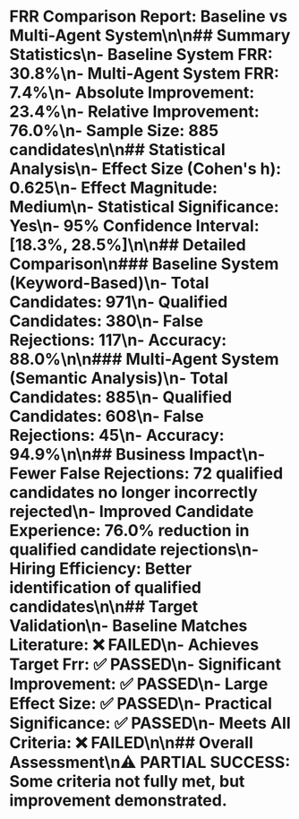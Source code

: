 # FRR Comparison Report: Baseline vs Multi-Agent System\n\n## Summary Statistics\n- **Baseline System FRR**: 30.8%\n- **Multi-Agent System FRR**: 7.4%\n- **Absolute Improvement**: 23.4%\n- **Relative Improvement**: 76.0%\n- **Sample Size**: 885 candidates\n\n## Statistical Analysis\n- **Effect Size (Cohen's h)**: 0.625\n- **Effect Magnitude**: Medium\n- **Statistical Significance**: Yes\n- **95% Confidence Interval**: [18.3%, 28.5%]\n\n## Detailed Comparison\n### Baseline System (Keyword-Based)\n- Total Candidates: 971\n- Qualified Candidates: 380\n- False Rejections: 117\n- Accuracy: 88.0%\n\n### Multi-Agent System (Semantic Analysis)\n- Total Candidates: 885\n- Qualified Candidates: 608\n- False Rejections: 45\n- Accuracy: 94.9%\n\n## Business Impact\n- **Fewer False Rejections**: 72 qualified candidates no longer incorrectly rejected\n- **Improved Candidate Experience**: 76.0% reduction in qualified candidate rejections\n- **Hiring Efficiency**: Better identification of qualified candidates\n\n## Target Validation\n- **Baseline Matches Literature**: ❌ FAILED\n- **Achieves Target Frr**: ✅ PASSED\n- **Significant Improvement**: ✅ PASSED\n- **Large Effect Size**: ✅ PASSED\n- **Practical Significance**: ✅ PASSED\n- **Meets All Criteria**: ❌ FAILED\n\n## Overall Assessment\n⚠️ **PARTIAL SUCCESS**: Some criteria not fully met, but improvement demonstrated.
